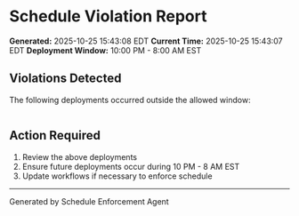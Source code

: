 # Schedule Violation Report

**Generated:** 2025-10-25 15:43:08 EDT
**Current Time:** 2025-10-25 15:43:07 EDT
**Deployment Window:** 10:00 PM - 8:00 AM EST

## Violations Detected

The following deployments occurred outside the allowed window:

```

```

## Action Required

1. Review the above deployments
2. Ensure future deployments occur during 10 PM - 8 AM EST
3. Update workflows if necessary to enforce schedule

---

Generated by Schedule Enforcement Agent
